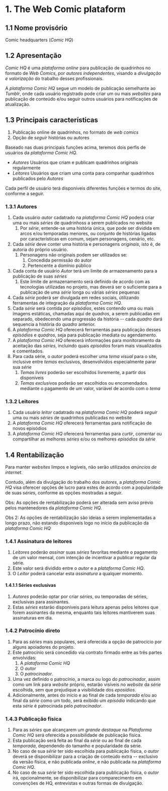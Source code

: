 # 1. The Web Comic plataform

## 1.1 Nome provisório

Comic headquarters (_Comic HQ_)

## 1.2 Apresentação

_Comic HQ_ é uma _plataforma online_ para publicação de quadrinhos no formato de _Web Comics_, por _autores independentes_, visando a _divulgação e valorização_ do trabalho desses profissionais.

A _plataforma Comic HQ_ segue um modelo de publicação semelhante ao _Tumblr_, onde cada usuário registrado pode criar um ou mais _websites_ para publicação de conteúdo e/ou seguir outros usuários para notificações de atualização.

## 1.3 Principais características

1. Publicação online de quadrinhos, no formato de _web comics_
2. Opção de _seguir_ histórias ou autores

Baseado nas duas principais funções acima, teremos dois perfis de usuários da _plataforma Comic HQ_. 

* _Autores_
  Usuários que criam e publicam quadrinhos originais regularmente
* _Leitores_
  Usuários que criam uma conta para companhar quadrinhos publicados pelo _Autores_

Cada perfil de usuário terá disponíveis diferentes funções e termos do site, conforme a seguir.

### 1.3.1 Autores

1. Cada usuário _autor_ cadatrado na _plataforma Comic HQ_ poderá criar uma ou mais _séries_ de quadrinhoss a serem publicados no website
    1. Por _série_, entende-se uma história única, que pode ser dividida em arcos e/ou temporadas menores, ou conjunto de histórias ligadas por características em comum, sejam personagens, cenário, etc.
2. Cada _série_ deve conter uma história e personagens _originais_, isto é, de autoria do próprio usuário.
    1. Personagens não originais podem ser utilizados se:
        1. Concedida permissão do autor
        2. Pertencente a domínio público
3. Cada conta de usuário _Autor_ terá um limite de armazenamento para a publicação de suas _séries_
    1. Este limite de armazenamento será definido de acordo com as tecnologias utilizadas no projeto, mas deverá ser o suficiente para a publicação de uma _série_ longa ou várias _séries_ pequenas
4. Cada _série_ poderá ser divulgada em redes sociais, útilizando ferramentas de integração da _plataforma Comic HQ_.
5. Cada _série_ será contida por _episódios_, estes contendo uma ou mais imagens estáticas, chamadas aqui de _quadros_, a serem publicadas em separado, obedecendo uma progressão da história -- cada _quadro_ dará sequencia a história do _quadro_ anterior.
6. A _plataforma Comic HQ_ oferecerá ferramentas para publicação desses _episódios_ e _quadros_, seja para publicação imediata ou agendamento.
7. A _plataforma Comic HQ_ oferecerá informações para monitoramento da aceitação das _séries_, incluindo quais _episódios_ foram mais visualizados e comentados.
8. Para cada série, o _autor_ poderá escolher uma _tema visual_ para o site, inclusive entre _temas_ exclusivos, desenvolvidos especialmente parar sua _série_
    1. _Temas livres_ poderão ser escolhidos livremente, a partir dos disponíveis
    2. _Temas exclusivos_ poderão ser escolhidos ou encomendados mediante o pagamento de um valor, variável de acordo com o _tema_

### 1.3.2 Leitores

1. Cada usuário _leitor_ cadatrado na _plataforma Comic HQ_ poderá _seguir_ uma ou mais _séries_ de quadrinhos publicadas no website
2. A _plataforma Comic HQ_ oferecerá ferramentas para notificação de novos episódios
3. A _plataforma Comic HQ_ oferecerá ferramentas para _curtir_, comentar ou compartilhar as melhores _séries_ e/ou os melhores _episódios_ da _série_

## 1.4 Rentabilização

Para manter _websites_ limpos e legíveis, não serão utilizados _anúncios de internet_.

Contudo, além da divulgação do trabalho dos _autores_, a _plataforma Comic HQ_ visa oferecer opções de lucro para estes de acordo com a popularidade de suas _séries_, conforme as opções mostradas a seguir.

Obs: As opções de rentabilização poderá ser alterada sem aviso prévio pelos mantenedores da _plataforma Comic HQ_.

Obs 2: As opções de rentabilização são ideias a serem implementadas a longo prazo, não estando disponíveis logo no início da publicação da _plataforma Comic HQ_

### 1.4.1 Assinatura de leitores

1. _Leitores_ poderão _assinar_ suas _séries_ favoritas mediante o pagamento de um valor mensal, com intenção de incentivar a publicar regular da série.
2. Este valor será dividido entre o _autor_ e a _plataforma Comic HQ_.
3. O _Leitor_ poderá cancelar esta _assinatura_ a qualquer momento.

#### 1.4.1.1 Séries exclusivas

1. _Autores_ poderão optar por criar _séries_, ou temporadas de séries, exclusivas para assinantes.
2. Estas _séries_ estarão disponíveis para leitura apenas pelos leitores que forem assinantes da mesma, enquanto tais leitores mantiverem suas assinaturas em dia.

### 1.4.2 Patrocínio direto

1. Para as _séries_ mais populares, será oferecida a opção de patrocício por alguns apoiadores do projeto.
2. Este patrocínio será concedido via contrato firmado entre as três partes envolvidas:
    1. A _plataforma Comic HQ_
    2. O _autor_
    3. O _patrocinador_.
3. Uma vez definido o patrocínio, a marca ou logo do _patrocinador_, assim como um link para _website_ próprio, estarão visíveis no _website_ da _série_ escolhida, sem que prejudique a visibilidade dos _eposídios_.
4. Adicionalmente, antes do início e ao final de cada _temporada_ e/ou ao final da _série_ como um todo, será exibido um _episódio_ indicando que esta _série_ é patrocinada pelo _patrocinador_.

### 1.4.3 Publicação física

1. Para as _séries_ que alcançarem um _grande destaque_ na _Plataforma Comic HQ_ será oferecida a possibilidade de publicação física.
2. Esta publicação será feita ao final da _série_ ou ao final de cada _temporada_, dependendo do tamanho e popularidade da série.
3. No caso de sua _série_ ter sido escolhida para publicação física, o _autor_ deverá se disponibilizar para a criação de conteúdo extra -- exclusivo da versão física, e não publicada _online_, e não publicada na _plataforma Comic HQ_.
3. No caso de sua _série_ ter sido escolhida para publicação física, o _autor_ irá, opcionalmente, se disponibilizar para comparecimento em convenções de HQ, entrevistas e outras formas de divulgação.